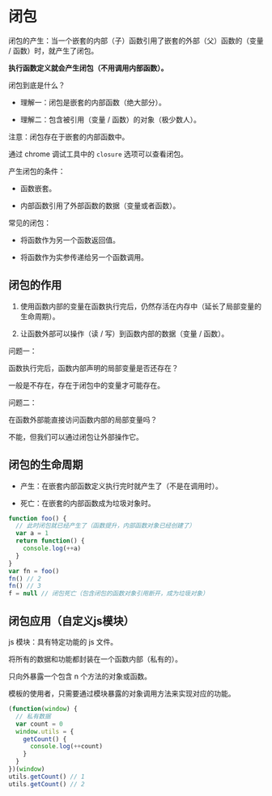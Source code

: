 # 闭包

闭包的产生：当一个嵌套的内部（子）函数引用了嵌套的外部（父）函数的（变量 / 函数）时，就产生了闭包。

**执行函数定义就会产生闭包（不用调用内部函数）。**

闭包到底是什么？

- 理解一：闭包是嵌套的内部函数（绝大部分）。

- 理解二：包含被引用（变量 / 函数）的对象（极少数人）。

注意：闭包存在于嵌套的内部函数中。

通过 chrome 调试工具中的 `closure` 选项可以查看闭包。

产生闭包的条件：

- 函数嵌套。

- 内部函数引用了外部函数的数据（变量或者函数）。

常见的闭包：

- 将函数作为另一个函数返回值。

- 将函数作为实参传递给另一个函数调用。

## 闭包的作用

1. 使用函数内部的变量在函数执行完后，仍然存活在内存中（延长了局部变量的生命周期）。

2. 让函数外部可以操作（读 / 写）到函数内部的数据（变量 / 函数）。

问题一：

函数执行完后，函数内部声明的局部变量是否还存在？

一般是不存在，存在于闭包中的变量才可能存在。

问题二：

在函数外部能直接访问函数内部的局部变量吗？

不能，但我们可以通过闭包让外部操作它。

## 闭包的生命周期

- 产生：在嵌套内部函数定义执行完时就产生了（不是在调用时）。

- 死亡：在嵌套的内部函数成为垃圾对象时。

```js
function foo() {
  // 此时闭包就已经产生了（函数提升，内部函数对象已经创建了）
  var a = 1
  return function() {
    console.log(++a)
  }
}
var fn = foo()
fn() // 2
fn() // 3
f = null // 闭包死亡（包含闭包的函数对象引用断开，成为垃圾对象）
```

## 闭包应用（自定义js模块）

js 模块：具有特定功能的 js 文件。

将所有的数据和功能都封装在一个函数内部（私有的）。

只向外暴露一个包含 n 个方法的对象或函数。

模板的使用者，只需要通过模块暴露的对象调用方法来实现对应的功能。

```js
(function(window) {
  // 私有数据
  var count = 0
  window.utils = {
    getCount() {
      console.log(++count) 
    }
  }
})(window)
utils.getCount() // 1
utils.getCount() // 2
```
